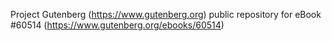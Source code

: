 Project Gutenberg (https://www.gutenberg.org) public repository for
eBook #60514 (https://www.gutenberg.org/ebooks/60514)
